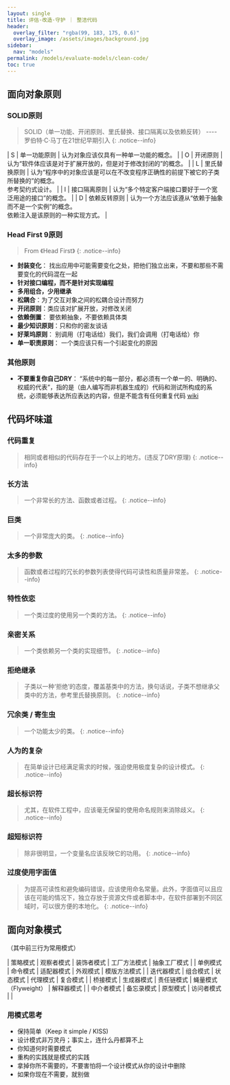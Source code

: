 ```yaml
---
layout: single
title: 评估·改造·守护 ｜ 整洁代码
header:
  overlay_filter: "rgba(99, 183, 175, 0.6)"
  overlay_image: /assets/images/background.jpg
sidebar:
  nav: "models"
permalink: /models/evaluate-models/clean-code/
toc: true
---
```


## 面向对象原则

### SOLID原则
> SOLID（单一功能、开闭原则、里氏替换、接口隔离以及依赖反转）
>            ---- 罗伯特·C·马丁在21世纪早期引入
{: .notice--info}

| S 	| 单一功能原则 	| 认为对象应该仅具有一种单一功能的概念。 	|
| O 	| 开闭原则 	| 认为“软件体应该是对于扩展开放的，但是对于修改封闭的”的概念。 	|
| L 	| 里氏替换原则 	| 认为“程序中的对象应该是可以在不改变程序正确性的前提下被它的子类所替换的”的概念。<br>参考契约式设计。 	|
| I 	| 接口隔离原则 	| 认为“多个特定客户端接口要好于一个宽泛用途的接口”的概念。 	|
| D 	| 依赖反转原则 	| 认为一个方法应该遵从“依赖于抽象而不是一个实例”的概念。<br>依赖注入是该原则的一种实现方式。 	|

### Head First 9原则
> From 《Head First》
{: .notice--info}

* **封装变化**： 找出应用中可能需要变化之处，把他们独立出来，不要和那些不需要变化的代码混在一起
* **针对接口编程，而不是针对实现编程**
* **多用组合，少用继承**
* **松耦合**：为了交互对象之间的松耦合设计而努力
* **开闭原则**：类应该对扩展开放，对修改关闭
* **依赖倒置**： 要依赖抽象，不要依赖具体类
* **最少知识原则**：只和你的密友谈话
* **好莱坞原则**： 别调用（打电话给）我们，我们会调用（打电话给）你
* **单一职责原则**： 一个类应该只有一个引起变化的原因

### 其他原则
* **不要重复你自己DRY**： “系统中的每一部分，都必须有一个单一的、明确的、权威的代表”，指的是（由人编写而非机器生成的）代码和测试所构成的系统，必须能够表达所应表达的内容，但是不能含有任何重复代码 [wiki](http://wiki.c2.com/?OnceAndOnlyOnce)


## 代码坏味道
### 代码重复
> 相同或者相似的代码存在于一个以上的地方。(违反了DRY原理)
{: .notice--info}

### 长方法
> 一个非常长的方法、函数或者过程。
{: .notice--info}

### 巨类
> 一个非常庞大的类。
{: .notice--info}

### 太多的参数
> 函数或者过程的冗长的参数列表使得代码可读性和质量非常差。
{: .notice--info}

### 特性依恋
> 一个类过度的使用另一个类的方法。
{: .notice--info}

### 亲密关系
> 一个类依赖另一个类的实现细节。
{: .notice--info}

### 拒绝继承
> 子类以一种‘拒绝’的态度，覆盖基类中的方法，换句话说，子类不想继承父类中的方法，参考里氏替换原则。
{: .notice--info}

### 冗余类 / 寄生虫
> 一个功能太少的类。
{: .notice--info}

### 人为的复杂
> 在简单设计已经满足需求的时候，强迫使用极度复杂的设计模式。
{: .notice--info}

### 超长标识符
> 尤其，在软件工程中，应该毫无保留的使用命名规则来消除歧义。
{: .notice--info}

### 超短标识符
> 除非很明显，一个变量名应该反映它的功用。
{: .notice--info}

### 过度使用字面值
> 为提高可读性和避免编码错误，应该使用命名常量。此外，字面值可以且应该在可能的情况下，独立存放于资源文件或者脚本中，在软件部署到不同区域时，可以很方便的本地化。
{: .notice--info}


## 面向对象模式

（其中前三行为常用模式）

| 策略模式 	| 观察者模式 	| 装饰者模式 	| 工厂方法模式 	| 抽象工厂模式 	|
| 单例模式 	| 命令模式 	| 适配器模式 	| 外观模式 	| 模版方法模式 	|
| 迭代器模式 	| 组合模式 	| 状态模式 	| 代理模式 	| 复合模式 	|
| 桥接模式 	| 生成器模式 	| 责任链模式 	| 蝇量模式（Flyweight） 	| 解释器模式 	|
| 中介者模式 	| 备忘录模式 	| 原型模式 	| 访问者模式 	|  	|


### 用模式思考
* 保持简单（Keep it simple / KISS)
* 设计模式非万灵丹；事实上，连什么丹都算不上
* 你知道何时需要模式
* 重构的实践就是模式的实践
* 拿掉你所不需要的，不要害怕将一个设计模式从你的设计中删除
* 如果你现在不需要，就别做







